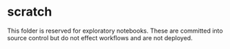 # scratch

This folder is reserved for exploratory notebooks.
These are committed into source control but do not effect workflows and are not deployed.
